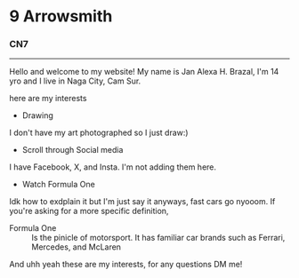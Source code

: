 # 9 Arrowsmith
### CN7
---
Hello and welcome to my website! My name is Jan Alexa H. Brazal, I'm 14 yro and I live in Naga City, Cam Sur.

here are my interests
- Drawing

I don't have my art photographed so I just draw:)

- Scroll through Social media 

I have Facebook, X, and Insta. I'm not adding them here.

- Watch Formula One

Idk how to exdplain it but I'm just say it anyways, fast cars go nyooom.
If you're asking for a more specific definition,
<dl>
  <dt>Formula One</dt>
  <dd>Is the pinicle of motorsport. It has familiar car brands such as Ferrari, Mercedes, and McLaren</dd>
 

And uhh yeah these are my interests, for any questions DM me!
